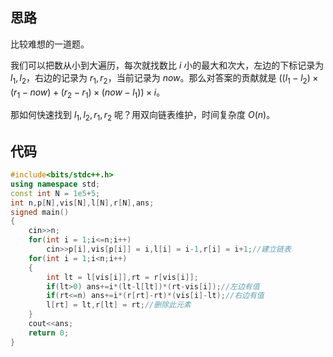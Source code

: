## 思路

比较难想的一道题。

我们可以把数从小到大遍历，每次就找数比 $i$ 小的最大和次大，左边的下标记录为 $l_1,l_2$，右边的记录为 $r_1,r_2$，当前记录为 $now$。那么对答案的贡献就是 $((l_1-l_2)\times(r_1-now)+(r_2-r_1)\times(now-l_1))\times i$。

那如何快速找到 $l_1,l_2,r_1,r_2$ 呢？用双向链表维护，时间复杂度 $O(n)$。

## 代码

```cpp
#include<bits/stdc++.h>
using namespace std;
const int N = 1e5+5;
int n,p[N],vis[N],l[N],r[N],ans;
signed main()
{
	cin>>n;
	for(int i = 1;i<=n;i++)
		cin>>p[i],vis[p[i]] = i,l[i] = i-1,r[i] = i+1;//建立链表
	for(int i = 1;i<n;i++)
	{
		int lt = l[vis[i]],rt = r[vis[i]];
		if(lt>0) ans+=i*(lt-l[lt])*(rt-vis[i]);//左边有值
		if(rt<=n) ans+=i*(r[rt]-rt)*(vis[i]-lt);//右边有值
		l[rt] = lt,r[lt] = rt;//删除此元素
	}
	cout<<ans;
	return 0;
}
```